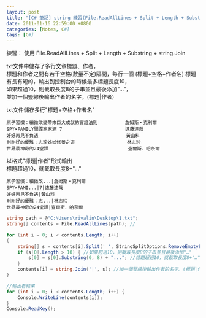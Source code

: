 ```yaml
---
layout: post
title: "[C# 筆記] string 練習(File.ReadAllLines + Split + Length + Substring + string.Join)"
date: 2011-01-16 22:59:00 +0800
categories: [Notes, C#]
tags: [C#]
---
```


練習：
使用 File.ReadAllLines + Split + Length + Substring + string.Join  

txt文件中儲存了多行文章標題、作者，  
標題和作者之間有若干空格(數量不定)隔開，每行一個 (標題+空格+作者名)
標題有長有短的，輸出到控制台的時候最多標題長度10，  
如果超過10，則截取長度8的子串並且最後添加"…"，  
並加一個豎線後輸出作者的名字。(標題|作者)  


txt文件儲存多行"標題+空格+作者名"  
```text
原子習慣：細微改變帶來巨大成就的實證法則          詹姆斯‧克利爾
SPY×FAMILY間諜家家酒 7                       遠藤達哉
好好再見不負遇                                黃山料
剛剛好的優雅：志玲姊姊修養之道                   林志玲
世界最神奇的24堂課                             查爾斯．哈奈爾
```
  
以格式"標題|作者"形式輸出  
標題超過10，就截取長度8+"…"  
```text
原子習慣：細微改...|詹姆斯‧克利爾
SPY×FAMI...|7|遠藤達哉
好好再見不負遇|黃山料
剛剛好的優雅：志...|林志玲
世界最神奇的24堂課|查爾斯．哈奈爾
```
  
```c#
string path = @"C:\Users\rivalin\Desktop\1.txt";
string[] contents = File.ReadAllLines(path); //

for (int i = 0; i < contents.Length; i++)
{
    string[] s = contents[i].Split(' ', StringSplitOptions.RemoveEmptyEntries); //空格分割，去掉空白
    if (s[0].Length > 10) { //如果超過10，則截取長度8的子串並且最後添加"…"
        s[0] = s[0].Substring(0, 8) + "..."; //標題超過10，就截取長度8+"…"
    }
    contents[i] = string.Join('|', s); //加一個豎線後輸出作者的名字。(標題|作者)
}

//輸出看結果
for (int i = 0; i < contents.Length; i++) {
    Console.WriteLine(contents[i]);
}
Console.ReadKey();
```
